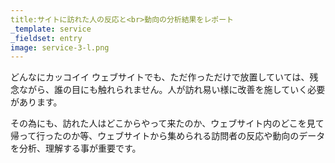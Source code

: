 ```yaml
---
title:サイトに訪れた人の反応と<br>動向の分析結果をレポート
_template: service
_fieldset: entry
image: service-3-l.png
---
```

どんなにカッコイイ ウェブサイトでも、ただ作っただけで放置していては、残念ながら、誰の目にも触れられません。人が訪れ易い様に改善を施していく必要があります。

その為にも、訪れた人はどこからやって来たのか、ウェブサイト内のどこを見て帰って行ったのか等、ウェブサイトから集められる訪問者の反応や動向のデータを分析、理解する事が重要です。